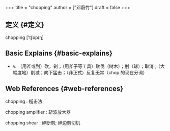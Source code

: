 +++
title = "chopping"
author = ["邓蔚竹"]
draft = false
+++

## 定义 {#定义}

chopping ['tʃɒpɪŋ]


## Basic Explains {#basic-explains}

-   v. （用斧或到）砍，剁；（用斧子等工具）砍伐（树木）；削（球）；取消；（大幅度地）削减；向下猛击；（非正式）反复无常（chop 的现在分词）


## Web References {#web-references}

chopping
: 槌击法

chopping amplifier
: 斩波放大器

chopping shear
: 碎断剪; 碎边剪切机